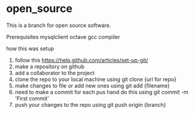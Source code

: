 # open_source

This is a branch for open source software.

Prerequisites
mysqlclient
octave
gcc compiler

how this was setup

1. follow this https://help.github.com/articles/set-up-git/
2. make a repository on github
3. add a collaborator to the project 
4. clone the repo to your local machine using git clone {url for repo}
5. make changes to file or add new ones using git add {filename}
6. need to make a commit for each pus hand do this using git commit -m 'First commit'
7. push your changes to the repo using git push origin {branch}
 


